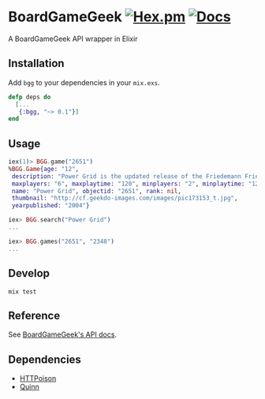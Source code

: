 # BoardGameGeek [![Hex.pm](https://img.shields.io/hexpm/v/bgg.svg)](https://hex.pm/packages/bgg) [![Docs](https://img.shields.io/badge/docs-latest-brightgreen.svg?style=flat)](http://hexdocs.pm/bgg/0.1.0/)

A BoardGameGeek API wrapper in Elixir

## Installation

Add `bgg` to your dependencies in your `mix.exs`.

```Elixir
defp deps do
  [...
   {:bgg, "~> 0.1"}]
end
```

## Usage

```elixir
iex(1)> BGG.game("2651")
%BGG.Game{age: "12",
 description: "Power Grid is the updated release of the Friedemann Friese crayon game Funkenschlag. It removes the crayon aspect from network building in the original edition, while retaining the fluctuating commodities market like Crude: The Oil Game and an auction round intensity reminiscent of The Princes of Florence.<br/><br/>The objective of Power Grid is to supply the most cities with power when someone's network gains a predetermined size.  In this new edition, players mark pre-existing routes between cities for connection, and then bid against each other to purchase the power plants that they use to power their cities.<br/><br/>However, as plants are purchased, newer, more efficient plants become available, so by merely purchasing, you're potentially allowing others access to superior equipment.<br/><br/>Additionally, players must acquire the raw materials (coal, oil, garbage, and uranium) needed to power said plants (except for the 'renewable' windfarm/ solar plants, which require no fuel), making it a constant struggle to upgrade your plants for maximum efficiency while still retaining enough wealth to quickly expand your network to get the cheapest routes.<br/><br/>",
 maxplayers: "6", maxplaytime: "120", minplayers: "2", minplaytime: "120",
 name: "Power Grid", objectid: "2651", rank: nil,
 thumbnail: "http://cf.geekdo-images.com/images/pic173153_t.jpg",
 yearpublished: "2004"}

iex> BGG.search("Power Grid")
...

iex> BGG.games("2651", "2348")
...

```

## Develop
```
mix test
```

## Reference

See [BoardGameGeek's API docs](http://boardgamegeek.com/xmlapi/).

## Dependencies

- [HTTPoison](https://github.com/edgurgel/httpoison)
- [Quinn](https://github.com/nhu313/Quinn)
